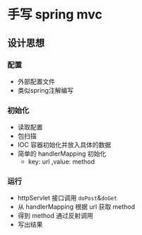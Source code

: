 # 手写 spring mvc 
## 设计思想
### 配置
- 外部配置文件
- 类似spring注解编写
### 初始化
- 读取配置
- 包扫描
- IOC 容器初始化并放入具体的数据
- 简单的 handlerMapping 初始化
    - key: url ,value: method

### 运行
- httpServlet 接口调用 `doPost`&`doGet`
- 从 handlerMapping 根据 url 获取 method
- 得到 method 通过反射调用
- 写出结果